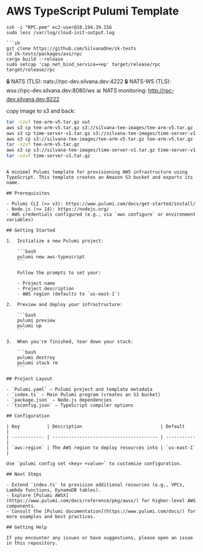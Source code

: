 # AWS TypeScript Pulumi Template

````
ssh -i "RPC.pem" ec2-user@18.194.39.156
sudo less /var/log/cloud-init-output.log

```sh
git clone https://github.com/SilvanaOne/zk-tests
cd zk-tests/packages/avs/rpc
cargo build --release
sudo setcap 'cap_net_bind_service=+ep' target/release/rpc
target/release/rpc
````

🔒 NATS (TLS): nats://rpc-dev.silvana.dev:4222
🔒 NATS-WS (TLS): wss://rpc-dev.silvana.dev:8080/ws
📊 NATS monitoring: http://rpc-dev.silvana.dev:8222

copy image to s3 and back:

```sh
tar -czvf tee-arm-v5.tar.gz out
aws s3 cp tee-arm-v5.tar.gz s3://silvana-tee-images/tee-arm-v5.tar.gz
aws s3 cp time-server-v1.tar.gz s3://silvana-tee-images/time-server-v1.tar.gz
aws s3 cp s3://silvana-tee-images/tee-arm-v5.tar.gz tee-arm-v5.tar.gz
tar -xzvf tee-arm-v5.tar.gz
aws s3 cp s3://silvana-tee-images/time-server-v1.tar.gz time-server-v1.tar.gz
tar -xzvf time-server-v1.tar.gz
```

````

A minimal Pulumi template for provisioning AWS infrastructure using TypeScript. This template creates an Amazon S3 bucket and exports its name.

## Prerequisites

- Pulumi CLI (>= v3): https://www.pulumi.com/docs/get-started/install/
- Node.js (>= 14): https://nodejs.org/
- AWS credentials configured (e.g., via `aws configure` or environment variables)

## Getting Started

1.  Initialize a new Pulumi project:

    ```bash
    pulumi new aws-typescript
    ```

    Follow the prompts to set your:

    - Project name
    - Project description
    - AWS region (defaults to `us-east-1`)

2.  Preview and deploy your infrastructure:

    ```bash
    pulumi preview
    pulumi up
    ```

3.  When you're finished, tear down your stack:

    ```bash
    pulumi destroy
    pulumi stack rm
    ```

## Project Layout

- `Pulumi.yaml` — Pulumi project and template metadata
- `index.ts` — Main Pulumi program (creates an S3 bucket)
- `package.json` — Node.js dependencies
- `tsconfig.json` — TypeScript compiler options

## Configuration

| Key          | Description                             | Default     |
| ------------ | --------------------------------------- | ----------- |
| `aws:region` | The AWS region to deploy resources into | `us-east-1` |

Use `pulumi config set <key> <value>` to customize configuration.

## Next Steps

- Extend `index.ts` to provision additional resources (e.g., VPCs, Lambda functions, DynamoDB tables).
- Explore [Pulumi AWSX](https://www.pulumi.com/docs/reference/pkg/awsx/) for higher-level AWS components.
- Consult the [Pulumi documentation](https://www.pulumi.com/docs/) for more examples and best practices.

## Getting Help

If you encounter any issues or have suggestions, please open an issue in this repository.
````
